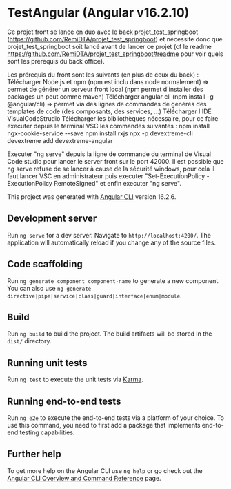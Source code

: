 # TestAngular (Angular v16.2.10)
Ce projet front se lance en duo avec le back projet_test_springboot (https://github.com/RemiDTA/projet_test_springboot) et nécessite donc que projet_test_springboot soit lancé avant de lancer ce projet (cf le readme https://github.com/RemiDTA/projet_test_springboot#readme pour voir quels sont les prérequis du back office).

Les prérequis du front sont les suivants (en plus de ceux du back) :
Télécharger Node.js et npm (npm est inclu dans node normalement) => permet de générer un serveur front local (npm permet d'installer des packages un peut comme maven)
Télécharger angular cli (npm install -g @angular/cli) => permet via des lignes de commandes de générés des templates de code (des composants, des services, ...)
Télécharger l'IDE VisualCodeStrudio
Télécharger les bibliothèques nécessaire, pour ce faire executer depuis le terminal VSC les commandes suivantes :
npm install ngx-cookie-service --save
npm install rxjs
npx -p devextreme-cli devextreme add devextreme-angular

Executer "ng serve" depuis la ligne de commande du terminal de Visual Code studio pour lancer le server front sur le port 42000.
Il est possible que ng serve refuse de se lancer à cause de la sécurité windows, pour cela il faut lancer VSC en administrateur puis executer "Set-ExecutionPolicy -ExecutionPolicy RemoteSigned" et enfin executer "ng serve".


This project was generated with [Angular CLI](https://github.com/angular/angular-cli) version 16.2.6.

## Development server

Run `ng serve` for a dev server. Navigate to `http://localhost:4200/`. The application will automatically reload if you change any of the source files.

## Code scaffolding

Run `ng generate component component-name` to generate a new component. You can also use `ng generate directive|pipe|service|class|guard|interface|enum|module`.

## Build

Run `ng build` to build the project. The build artifacts will be stored in the `dist/` directory.

## Running unit tests

Run `ng test` to execute the unit tests via [Karma](https://karma-runner.github.io).

## Running end-to-end tests

Run `ng e2e` to execute the end-to-end tests via a platform of your choice. To use this command, you need to first add a package that implements end-to-end testing capabilities.

## Further help

To get more help on the Angular CLI use `ng help` or go check out the [Angular CLI Overview and Command Reference](https://angular.io/cli) page.
